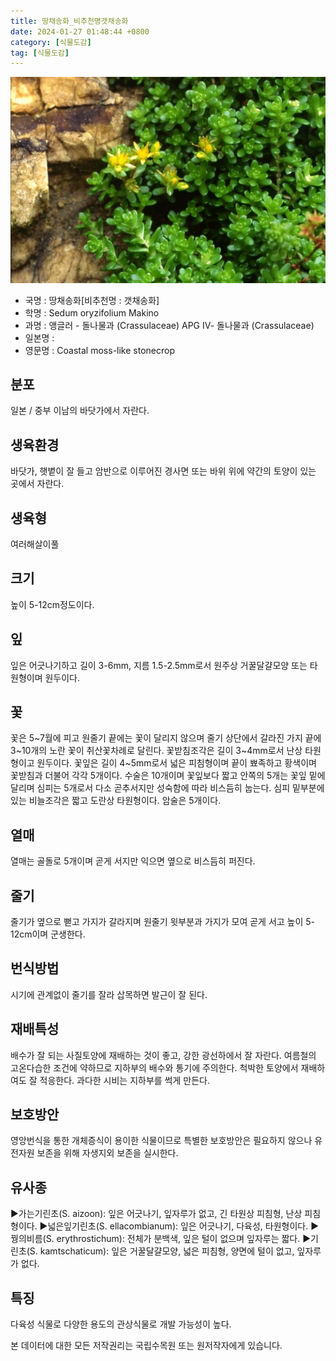 ```yaml
---
title: 땅채송화_비추천명갯채송화
date: 2024-01-27 01:48:44 +0800
category: [식물도감]
tag: [식물도감]
---
```




![땅채송화[비추천명 : 갯채송화]](/assets/img/fileUpload/plants/basic/Crassulaceae/Sedum/18481/1_th2.JPG)
- 국명 : 땅채송화[비추천명 : 갯채송화]
- 학명 : Sedum oryzifolium Makino
- 과명 : 앵글러 - 돌나물과 (Crassulaceae) APG Ⅳ- 돌나물과 (Crassulaceae)
- 일본명 : 
- 영문명 : Coastal moss-like stonecrop


## 분포
일본 / 중부 이남의 바닷가에서 자란다.
## 생육환경
바닷가, 햇볕이 잘 들고 암반으로 이루어진 경사면 또는 바위 위에 약간의 토양이 있는 곳에서 자란다.
## 생육형
여러해살이풀 
## 크기
높이 5-12cm정도이다.
## 잎
잎은 어긋나기하고 길이 3-6mm, 지름 1.5-2.5mm로서 원주상 거꿀달걀모양 또는 타원형이며 원두이다.
## 꽃
꽃은 5~7월에 피고 원줄기 끝에는 꽃이 달리지 않으며 줄기 상단에서 갈라진 가지 끝에 3~10개의 노란 꽃이 취산꽃차례로 달린다. 꽃받침조각은 길이 3~4mm로서 난상 타원형이고 원두이다. 꽃잎은 길이 4~5mm로서 넓은 피침형이며 끝이 뾰족하고 황색이며 꽃받침과 더불어 각각 5개이다. 수술은 10개이며 꽃잎보다 짧고 안쪽의 5개는 꽃잎 밑에 달리며 심피는 5개로서 다소 곧추서지만 성숙함에 따라 비스듬히 눕는다. 심피 밑부분에 있는 비늘조각은 짧고 도란상 타원형이다. 암술은 5개이다.
## 열매
열매는 골돌로 5개이며 곧게 서지만 익으면 옆으로 비스듬히 퍼진다.
## 줄기
줄기가 옆으로 뻗고 가지가 갈라지며 원줄기 윗부분과 가지가 모여 곧게 서고 높이 5-12cm이며 군생한다.
## 번식방법
시기에 관계없이 줄기를 잘라 삽목하면 발근이 잘 된다.
## 재배특성
배수가 잘 되는 사질토양에 재배하는 것이 좋고, 강한 광선하에서 잘 자란다. 여름철의 고온다습한 조건에 약하므로 지하부의 배수와 통기에 주의한다. 척박한 토양에서 재배하여도 잘 적응한다. 과다한 시비는 지하부를 썩게 만든다.
## 보호방안
영앙번식을 통한 개체증식이 용이한 식물이므로 특별한 보호방안은 필요하지 않으나 유전자원 보존을 위해 자생지외 보존을 실시한다.
## 유사종
▶가는기린초(S. aizoon): 잎은 어긋나기, 잎자루가 없고, 긴 타원상 피침형, 난상 피침형이다.
▶넓은잎기린초(S. ellacombianum): 잎은 어긋나기, 다육성, 타원형이다.
▶꿩의비름(S. erythrostichum): 전체가 분백색, 잎은 털이 없으며 잎자루는 짧다.
▶기린초(S. kamtschaticum): 잎은 거꿀달걀모양, 넓은 피침형, 양면에 털이 없고, 잎자루가 없다.
## 특징
다육성 식물로 다양한 용도의 관상식물로 개발 가능성이 높다.






본 데이터에 대한 모든 저작권리는 국립수목원 또는 원저작자에게 있습니다.
